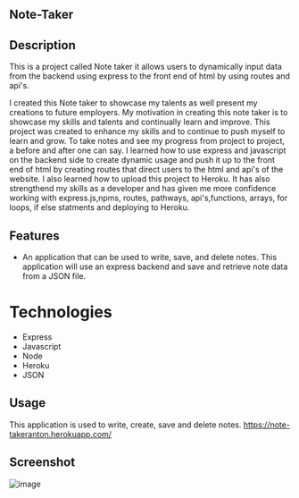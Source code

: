 ## Note-Taker

## Description

This is a project called Note taker it allows users to dynamically input data from the backend using express to the front end of html by using routes and api's.

I created this Note taker to showcase my talents as well present my creations to future employers.
My motivation in creating this note taker is to showcase my skills and talents and continually learn and improve.
This project was created to enhance my skills and to continue to push myself to learn and grow. To take notes and see my progress from project to project, a before and after one can say.
I learned how to use express and javascript on the backend side to create dynamic usage and push it up to the front end of html by creating routes that direct users to the html and api's of the website. I also learned how to upload this project to Heroku.
It has also strengthend my skills as a developer and has given me more confidence working with express.js,npms, routes, pathways, api's,functions, arrays, for loops, if else statments and deploying to Heroku.

## Features

- An application that can be used to write, save, and delete notes. This application will use an express backend and save and retrieve note data from a JSON file.

# Technologies

- Express
- Javascript
- Node
- Heroku
- JSON

## Usage

This application is used to write, create, save and delete notes.
https://note-takeranton.herokuapp.com/

## Screenshot

![image](https://user-images.githubusercontent.com/71462708/108619449-f1be6a00-73f2-11eb-9336-221c63939164.png)
